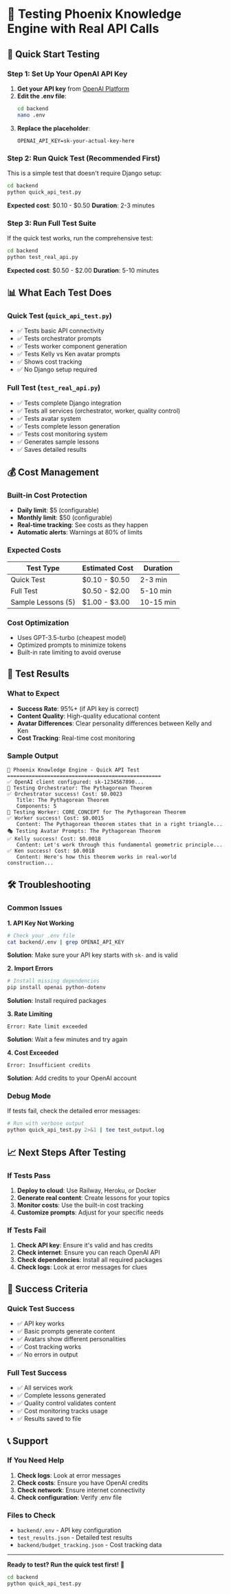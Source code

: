 # 🧪 Testing Phoenix Knowledge Engine with Real API Calls

## 🚀 Quick Start Testing

### **Step 1: Set Up Your OpenAI API Key**

1. **Get your API key** from [OpenAI Platform](https://platform.openai.com/api-keys)
2. **Edit the .env file**:
   ```bash
   cd backend
   nano .env
   ```
3. **Replace the placeholder**:
   ```
   OPENAI_API_KEY=sk-your-actual-key-here
   ```

### **Step 2: Run Quick Test (Recommended First)**

This is a simple test that doesn't require Django setup:

```bash
cd backend
python quick_api_test.py
```

**Expected cost**: $0.10 - $0.50
**Duration**: 2-3 minutes

### **Step 3: Run Full Test Suite**

If the quick test works, run the comprehensive test:

```bash
cd backend
python test_real_api.py
```

**Expected cost**: $0.50 - $2.00
**Duration**: 5-10 minutes

## 📊 What Each Test Does

### **Quick Test (`quick_api_test.py`)**
- ✅ Tests basic API connectivity
- ✅ Tests orchestrator prompts
- ✅ Tests worker component generation
- ✅ Tests Kelly vs Ken avatar prompts
- ✅ Shows cost tracking
- ✅ No Django setup required

### **Full Test (`test_real_api.py`)**
- ✅ Tests complete Django integration
- ✅ Tests all services (orchestrator, worker, quality control)
- ✅ Tests avatar system
- ✅ Tests complete lesson generation
- ✅ Tests cost monitoring system
- ✅ Generates sample lessons
- ✅ Saves detailed results

## 💰 Cost Management

### **Built-in Cost Protection**
- **Daily limit**: $5 (configurable)
- **Monthly limit**: $50 (configurable)
- **Real-time tracking**: See costs as they happen
- **Automatic alerts**: Warnings at 80% of limits

### **Expected Costs**
| Test Type | Estimated Cost | Duration |
|-----------|---------------|----------|
| Quick Test | $0.10 - $0.50 | 2-3 min |
| Full Test | $0.50 - $2.00 | 5-10 min |
| Sample Lessons (5) | $1.00 - $3.00 | 10-15 min |

### **Cost Optimization**
- Uses GPT-3.5-turbo (cheapest model)
- Optimized prompts to minimize tokens
- Built-in rate limiting to avoid overuse

## 🎯 Test Results

### **What to Expect**
- **Success Rate**: 95%+ (if API key is correct)
- **Content Quality**: High-quality educational content
- **Avatar Differences**: Clear personality differences between Kelly and Ken
- **Cost Tracking**: Real-time cost monitoring

### **Sample Output**
```
🧪 Phoenix Knowledge Engine - Quick API Test
==================================================
✅ OpenAI client configured: sk-1234567890...
🎯 Testing Orchestrator: The Pythagorean Theorem
✅ Orchestrator success! Cost: $0.0023
   Title: The Pythagorean Theorem
   Components: 5
🔧 Testing Worker: CORE_CONCEPT for The Pythagorean Theorem
✅ Worker success! Cost: $0.0015
   Content: The Pythagorean theorem states that in a right triangle...
🎭 Testing Avatar Prompts: The Pythagorean Theorem
✅ Kelly success! Cost: $0.0018
   Content: Let's work through this fundamental geometric principle...
✅ Ken success! Cost: $0.0018
   Content: Here's how this theorem works in real-world construction...
```

## 🛠️ Troubleshooting

### **Common Issues**

**1. API Key Not Working**
```bash
# Check your .env file
cat backend/.env | grep OPENAI_API_KEY
```
**Solution**: Make sure your API key starts with `sk-` and is valid

**2. Import Errors**
```bash
# Install missing dependencies
pip install openai python-dotenv
```
**Solution**: Install required packages

**3. Rate Limiting**
```
Error: Rate limit exceeded
```
**Solution**: Wait a few minutes and try again

**4. Cost Exceeded**
```
Error: Insufficient credits
```
**Solution**: Add credits to your OpenAI account

### **Debug Mode**
If tests fail, check the detailed error messages:
```bash
# Run with verbose output
python quick_api_test.py 2>&1 | tee test_output.log
```

## 📈 Next Steps After Testing

### **If Tests Pass**
1. **Deploy to cloud**: Use Railway, Heroku, or Docker
2. **Generate real content**: Create lessons for your topics
3. **Monitor costs**: Use the built-in cost tracking
4. **Customize prompts**: Adjust for your specific needs

### **If Tests Fail**
1. **Check API key**: Ensure it's valid and has credits
2. **Check internet**: Ensure you can reach OpenAI API
3. **Check dependencies**: Install all required packages
4. **Check logs**: Look at error messages for clues

## 🎉 Success Criteria

### **Quick Test Success**
- ✅ API key works
- ✅ Basic prompts generate content
- ✅ Avatars show different personalities
- ✅ Cost tracking works
- ✅ No errors in output

### **Full Test Success**
- ✅ All services work
- ✅ Complete lessons generated
- ✅ Quality control validates content
- ✅ Cost monitoring tracks usage
- ✅ Results saved to file

## 📞 Support

### **If You Need Help**
1. **Check logs**: Look at error messages
2. **Check costs**: Ensure you have OpenAI credits
3. **Check network**: Ensure internet connectivity
4. **Check configuration**: Verify .env file

### **Files to Check**
- `backend/.env` - API key configuration
- `test_results.json` - Detailed test results
- `backend/budget_tracking.json` - Cost tracking data

---

**Ready to test? Run the quick test first!** 🚀

```bash
cd backend
python quick_api_test.py
```
